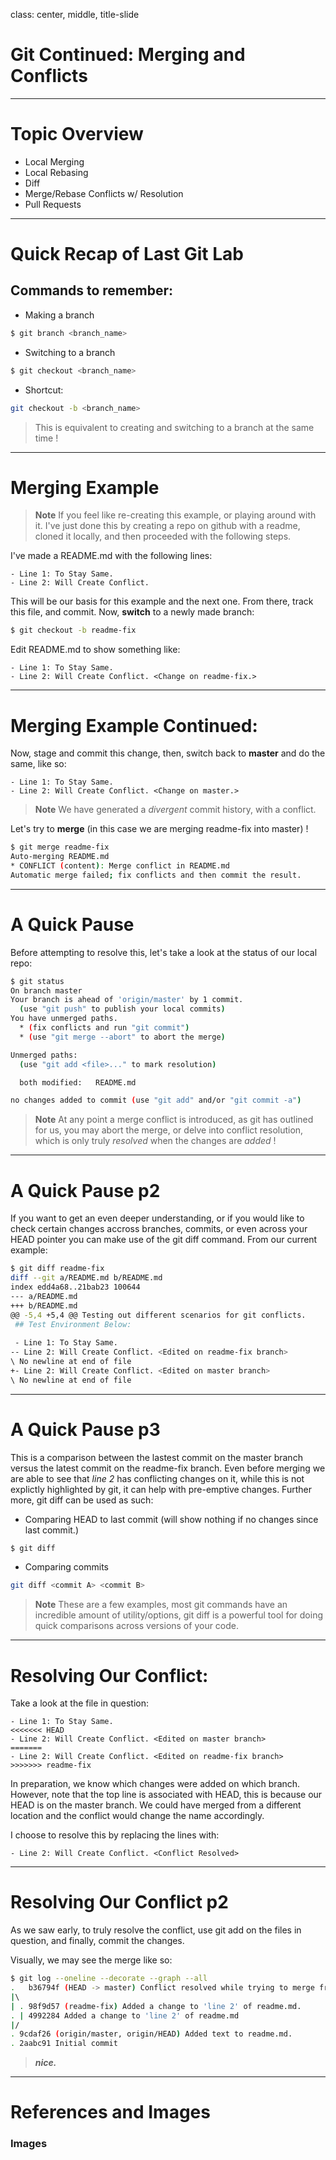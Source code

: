 class: center, middle, title-slide

# Git Continued: Merging and Conflicts

---

# Topic Overview

- Local Merging
- Local Rebasing
- Diff
- Merge/Rebase Conflicts w/ Resolution
- Pull Requests

---

# Quick Recap of Last Git Lab

## Commands to remember:
- Making a branch

```bash
$ git branch <branch_name>
```

- Switching to a branch

```bash
$ git checkout <branch_name>
```

- Shortcut:

```bash
git checkout -b <branch_name>
```

> This is equivalent to creating and switching to a branch at the same time !

---

# Merging Example

> **Note** If you feel like re-creating this example, or playing around with it. I've just done this by creating a repo on github with a readme, cloned it locally, and then proceeded with the following steps.

I've made a README.md with the following lines:

```text
- Line 1: To Stay Same.
- Line 2: Will Create Conflict.
```

This will be our basis for this example and the next one. From there, track this file, and commit.
Now, **switch** to a newly made branch:

```bash
$ git checkout -b readme-fix
```

Edit README.md to show something like:

```text
- Line 1: To Stay Same.
- Line 2: Will Create Conflict. <Change on readme-fix.>
```

---

# Merging Example Continued:

Now, stage and commit this change, then, switch back to **master** and do the same, like so:

```text
- Line 1: To Stay Same.
- Line 2: Will Create Conflict. <Change on master.>
```

> **Note** We have generated a *divergent* commit history, with a conflict. 

Let's try to **merge** (in this case we are merging readme-fix into master) !

```bash
$ git merge readme-fix
Auto-merging README.md
* CONFLICT (content): Merge conflict in README.md
Automatic merge failed; fix conflicts and then commit the result.
```

---
# A Quick Pause

Before attempting to resolve this, let's take a look at the status of our local repo:

```bash
$ git status
On branch master
Your branch is ahead of 'origin/master' by 1 commit.
  (use "git push" to publish your local commits)
You have unmerged paths.
  * (fix conflicts and run "git commit")
  * (use "git merge --abort" to abort the merge)

Unmerged paths:
  (use "git add <file>..." to mark resolution)

  both modified:   README.md

no changes added to commit (use "git add" and/or "git commit -a")
```
> **Note** At any point a merge conflict is introduced, as git has outlined for us, you may abort the merge, or 
  delve into conflict resolution, which is only truly *resolved* when the changes are *added* !

---

# A Quick Pause p2

If you want to get an even deeper understanding, or if you would like to check certain changes accross branches, commits, or even across your HEAD pointer you can make use of the git diff command. From our current example:

```bash
$ git diff readme-fix
diff --git a/README.md b/README.md
index edd4a68..21bab23 100644
--- a/README.md
+++ b/README.md
@@ -5,4 +5,4 @@ Testing out different scenarios for git conflicts.
 ## Test Environment Below:
 
 - Line 1: To Stay Same.
-- Line 2: Will Create Conflict. <Edited on readme-fix branch>
\ No newline at end of file
+- Line 2: Will Create Conflict. <Edited on master branch>
\ No newline at end of file
```

---

# A Quick Pause p3

This is a comparison between the lastest commit on the master branch versus the latest commit on the readme-fix branch. Even before merging we are able to see that *line 2* has conflicting changes on it, while this is not explictly highlighted by git, it can help with pre-emptive changes. Further more, git diff can be used as such:

- Comparing HEAD to last commit (will show nothing if no changes since last commit.)
```bash
$ git diff
```

- Comparing commits
```bash
git diff <commit A> <commit B>
```

> **Note** These are a few examples, most git commands have an incredible amount of utility/options, git diff is a powerful tool for doing quick comparisons across versions of your code.

---

# Resolving Our Conflict:

Take a look at the file in question:
```text
- Line 1: To Stay Same.
<<<<<<< HEAD
- Line 2: Will Create Conflict. <Edited on master branch>
=======
- Line 2: Will Create Conflict. <Edited on readme-fix branch>
>>>>>>> readme-fix
```

In preparation, we know which changes were added on which branch. However, note that the top line is associated with HEAD, this is because our HEAD is on the master branch. We could have merged from a different location and the conflict would change the name accordingly. 

I choose to resolve this by replacing the lines with:

```text
- Line 2: Will Create Conflict. <Conflict Resolved>
```

---

# Resolving Our Conflict p2

As we saw early, to truly resolve the conflict, use git add on the files in question, and finally, commit the changes.

Visually, we may see the merge like so:

```bash
$ git log --oneline --decorate --graph --all
.   b36794f (HEAD -> master) Conflict resolved while trying to merge from readme-fix into master.
|\  
| . 98f9d57 (readme-fix) Added a change to 'line 2' of readme.md.
. | 4992284 Added a change to 'line 2' of readme.md
|/  
. 9cdaf26 (origin/master, origin/HEAD) Added text to readme.md.
. 2aabc91 Initial commit
```

> ***nice.***
---

# References and Images

### Images

```md

```

